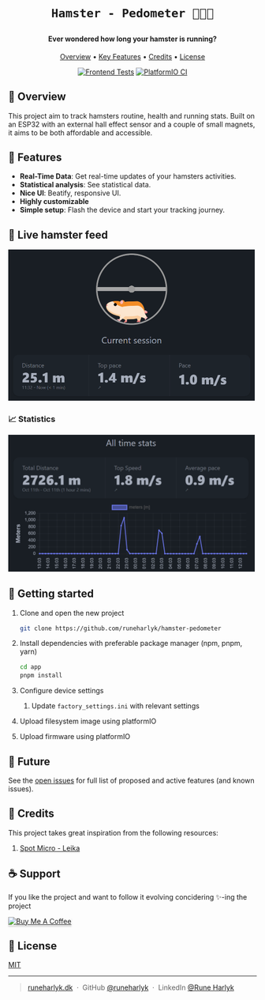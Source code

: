 <div align="center">
  <h1>

    Hamster - Pedometer 🐹💨👟

  </h1>

<h4>Ever wondered how long your hamster is running?</h4>

<p>
  <a href="#overview">Overview</a> •
  <a href="#features">Key Features</a> •
  <!-- <a href="#getting-started">Documentation</a> • -->
  <a href="#credits">Credits</a> •
  <a href="#license">License</a>
</p>

[![Frontend Tests](https://github.com/runeharlyk/SpotMicroESP32-Leika/actions/workflows/frontend-tests.yml/badge.svg)](https://github.com/runeharlyk/SpotMicroESP32-Leika/actions/workflows/frontend-tests.yml)
[![PlatformIO CI](https://github.com/runeharlyk/SpotMicroESP32-Leika/actions/workflows/embedded-build.yml/badge.svg)](https://github.com/runeharlyk/SpotMicroESP32-Leika/actions/workflows/embedded-build.yml)

</div>
<!-- GIF ![screenshot](https://raw.githubusercontent.com/runeharlyk/SpotMicro-Leika/main/assets/logo.jpg) -->

## 📜 Overview

This project aim to track hamsters routine, health and running stats.
Built on an ESP32 with an external hall effect sensor and a couple of small magnets, it aims to be both affordable and accessible.

## 🎯 Features

- **Real-Time Data**: Get real-time updates of your hamsters activities.
- **Statistical analysis**: See statistical data.
- **Nice UI**: Beatify, responsive UI.
- **Highly customizable**
- **Simple setup**: Flash the device and start your tracking journey.
<!-- - **Notification**: Get weekly overview with push notifications. -->

## 🐹 Live hamster feed

<img src="images/current_session.png" alt="current_session" width="500">

### 📈 Statistics

<img src="images/stats_and_charts.png" alt="current_session" width="500">

<!-- ### 🛠️ Documentation -->

## 🔮 Getting started

1. Clone and open the new project

   ```sh
   git clone https://github.com/runeharlyk/hamster-pedometer
   ```

1. Install dependencies with preferable package manager (npm, pnpm, yarn)

   ```sh
   cd app
   pnpm install
   ```

1. Configure device settings

   1. Update `factory_settings.ini` with relevant settings

1. Upload filesystem image using platformIO

1. Upload firmware using platformIO

## 🚀 Future

See the [open issues](https://github.com/runeharlyk/hamster-pedometer/issues) for full list of proposed and active features (and known issues).

## 🙌 Credits

This project takes great inspiration from the following resources:

1. [Spot Micro - Leika](https://github.com/runeharlyk/SpotMicroESP32-Leika)

## ☕ Support

If you like the project and want to follow it evolving concidering ✨-ing the project

<a href="https://bmc.link/runeharlyk" target="_blank"><img src="https://www.buymeacoffee.com/assets/img/custom_images/purple_img.png" alt="Buy Me A Coffee" style="height: 41px !important;width: 174px !important;box-shadow: 0px 3px 2px 0px rgba(190, 190, 190, 0.5) !important;-webkit-box-shadow: 0px 3px 2px 0px rgba(190, 190, 190, 0.5) !important;" ></a>

<!-- ## You may also like... -->

## 📃 License

[MIT](LICENSE.md)

---

> [runeharlyk.dk](https://runeharlyk.dk) &nbsp;&middot;&nbsp;
> GitHub [@runeharlyk](https://github.com/runeharlyk) &nbsp;&middot;&nbsp;
> LinkedIn [@Rune Harlyk](https://www.linkedin.com/in/rune-harlyk/)
